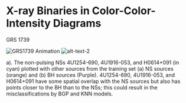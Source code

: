 # X-ray Binaries in Color-Color-Intensity Diagrams

GRS 1739

![GRS1739 Animation](GRS1739_BH_sampled_slow.gif) ![alt-text-2](GRS1739_BH_sampled_5.gif "title-2")



a). The non-pulsing NSs 4U1254-690, 4U1916-053, and H0614+091 (in cyan) plotted with other sources from the training set (a) NS sources (orange) and (b) BH sources (Purple).  4U1254-690, 4U1916-053, and H0614+091 have some spatial overlap with the NS sources but also has points closer to the BH than to the NSs; this could result in the misclassifications by BGP and KNN models.
